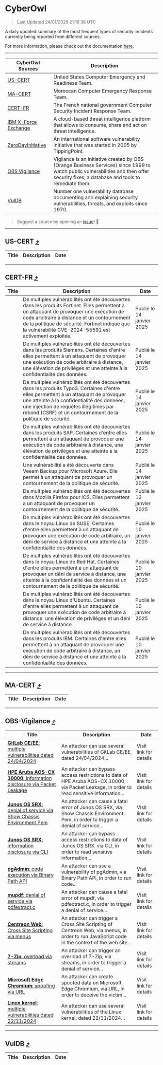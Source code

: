 
 <div id='top'></div>

# CyberOwl

 > Last Updated 24/01/2025 21:19:38 UTC
 
 A daily updated summary of the most frequent types of security incidents currently being reported from different sources.
 
 For more information, please check out the documentation [here](./docs/README.md).
 
 ---
 |CyberOwl Sources|Description|
 |---|---|
 |[US-CERT](#us-cert-arrow_heading_up)|United States Computer Emergency and Readiness Team.|
 |[MA-CERT](#ma-cert-arrow_heading_up)|Moroccan Computer Emergency Response Team.|
 |[CERT-FR](#cert-fr-arrow_heading_up)|The French national government Computer Security Incident Response Team.|
 |[IBM X-Force Exchange](#ibmcloud-arrow_heading_up)|A cloud-based threat intelligence platform that allows to consume, share and act on threat intelligence.|
 |[ZeroDayInitiative](#zerodayinitiative-arrow_heading_up)|An international software vulnerability initiative that was started in 2005 by TippingPoint.|
 |[OBS Vigilance](#obs-vigilance-arrow_heading_up)|Vigilance is an initiative created by OBS (Orange Business Services) since 1999 to watch public vulnerabilities and then offer security fixes, a database and tools to remediate them.|
 |[VulDB](#vuldb-arrow_heading_up)|Number one vulnerability database documenting and explaining security vulnerabilities, threats, and exploits since 1970.|
 
 > Suggest a source by opening an [issue](https://github.com/karimhabush/cyberowl/issues)! :raised_hands:
 ---

## US-CERT [:arrow_heading_up:](#cyberowl)

 |Title|Description|Date|
 |---|---|---|
 
 ---

## CERT-FR [:arrow_heading_up:](#cyberowl)

 |Title|Description|Date|
 |---|---|---|
 |[](https://www.cert.ssi.gouv.fr/avis/CERTFR-2025-AVI-0030/)|De multiples vulnérabilités ont été découvertes dans les produits Fortinet. Elles permettent à un attaquant de provoquer une exécution de code arbitraire à distance et un contournement de la politique de sécurité. Fortinet indique que la vulnérabilité CVE-2024-55591 est activement exploitée.|Publié le 14 janvier 2025|
 |[](https://www.cert.ssi.gouv.fr/avis/CERTFR-2025-AVI-0029/)|De multiples vulnérabilités ont été découvertes dans les produits Siemens. Certaines d'entre elles permettent à un attaquant de provoquer une exécution de code arbitraire à distance, une élévation de privilèges et une atteinte à la confidentialité des données.|Publié le 14 janvier 2025|
 |[](https://www.cert.ssi.gouv.fr/avis/CERTFR-2025-AVI-0028/)|De multiples vulnérabilités ont été découvertes dans les produits Typo3. Certaines d'entre elles permettent à un attaquant de provoquer une atteinte à la confidentialité des données, une injection de requêtes illégitimes par rebond (CSRF) et un contournement de la politique de sécurité.|Publié le 14 janvier 2025|
 |[](https://www.cert.ssi.gouv.fr/avis/CERTFR-2025-AVI-0027/)|De multiples vulnérabilités ont été découvertes dans les produits SAP. Certaines d'entre elles permettent à un attaquant de provoquer une exécution de code arbitraire à distance, une élévation de privilèges et une atteinte à la confidentialité des données.|Publié le 14 janvier 2025|
 |[](https://www.cert.ssi.gouv.fr/avis/CERTFR-2025-AVI-0026/)|Une vulnérabilité a été découverte dans Veeam Backup pour Microsoft Azure. Elle permet à un attaquant de provoquer un contournement de la politique de sécurité.|Publié le 14 janvier 2025|
 |[](https://www.cert.ssi.gouv.fr/avis/CERTFR-2025-AVI-0025/)|De multiples vulnérabilités ont été découvertes dans Mozilla Firefox pour iOS. Elles permettent à un attaquant de provoquer un contournement de la politique de sécurité.|Publié le 13 janvier 2025|
 |[](https://www.cert.ssi.gouv.fr/avis/CERTFR-2025-AVI-0024/)|De multiples vulnérabilités ont été découvertes dans le noyau Linux de SUSE. Certaines d'entre elles permettent à un attaquant de provoquer une exécution de code arbitraire, un déni de service à distance et une atteinte à la confidentialité des données.|Publié le 10 janvier 2025|
 |[](https://www.cert.ssi.gouv.fr/avis/CERTFR-2025-AVI-0023/)|De multiples vulnérabilités ont été découvertes dans le noyau Linux de Red Hat. Certaines d'entre elles permettent à un attaquant de provoquer un déni de service à distance, une atteinte à la confidentialité des données et un contournement de la politique de sécurité.|Publié le 10 janvier 2025|
 |[](https://www.cert.ssi.gouv.fr/avis/CERTFR-2025-AVI-0022/)|De multiples vulnérabilités ont été découvertes dans le noyau Linux d'Ubuntu. Certaines d'entre elles permettent à un attaquant de provoquer une exécution de code arbitraire à distance, une élévation de privilèges et un déni de service à distance.|Publié le 10 janvier 2025|
 |[](https://www.cert.ssi.gouv.fr/avis/CERTFR-2025-AVI-0021/)|De multiples vulnérabilités ont été découvertes dans les produits IBM. Certaines d'entre elles permettent à un attaquant de provoquer une exécution de code arbitraire à distance, un déni de service à distance et une atteinte à la confidentialité des données.|Publié le 10 janvier 2025|
 
 ---

## MA-CERT [:arrow_heading_up:](#cyberowl)

 |Title|Description|Date|
 |---|---|---|
 
 ---

## OBS-Vigilance [:arrow_heading_up:](#cyberowl)

 |Title|Description|Date|
 |---|---|---|
 |[<a href="https://vigilance.fr/vulnerability/GitLab-CE-EE-multiple-vulnerabilities-dated-24-04-2024-44144" class="noirorange"><b>GitLab CE/EE</b>: multiple vulnerabilities dated 24/04/2024</a>](https://vigilance.fr/vulnerability/GitLab-CE-EE-multiple-vulnerabilities-dated-24-04-2024-44144)|An attacker can use several vulnerabilities of GitLab CE/EE, dated 24/04/2024...|Visit link for details|
 |[<a href="https://vigilance.fr/vulnerability/HPE-Aruba-AOS-CX-10000-information-disclosure-via-Packet-Leakage-46035" class="noirorange"><b>HPE Aruba AOS-CX 10000</b>: information disclosure via Packet Leakage</a>](https://vigilance.fr/vulnerability/HPE-Aruba-AOS-CX-10000-information-disclosure-via-Packet-Leakage-46035)|An attacker can bypass access restrictions to data of HPE Aruba AOS-CX 10000, via Packet Leakage, in order to read sensitive information...|Visit link for details|
 |[<a href="https://vigilance.fr/vulnerability/Junos-OS-SRX-denial-of-service-via-Show-Chassis-Environment-Pem-46025" class="noirorange"><b>Junos OS SRX</b>: denial of service via Show Chassis Environment Pem</a>](https://vigilance.fr/vulnerability/Junos-OS-SRX-denial-of-service-via-Show-Chassis-Environment-Pem-46025)|An attacker can cause a fatal error of Junos OS SRX, via Show Chassis Environment Pem, in order to trigger a denial of service...|Visit link for details|
 |[<a href="https://vigilance.fr/vulnerability/Junos-OS-SRX-information-disclosure-via-CLI-46024" class="noirorange"><b>Junos OS SRX</b>: information disclosure via CLI</a>](https://vigilance.fr/vulnerability/Junos-OS-SRX-information-disclosure-via-CLI-46024)|An attacker can bypass access restrictions to data of Junos OS SRX, via CLI, in order to read sensitive information...|Visit link for details|
 |[<a href="https://vigilance.fr/vulnerability/pgAdmin-code-execution-via-Binary-Path-API-44124" class="noirorange"><b>pgAdmin</b>: code execution via Binary Path API</a>](https://vigilance.fr/vulnerability/pgAdmin-code-execution-via-Binary-Path-API-44124)|An attacker can use a vulnerability of pgAdmin, via Binary Path API, in order to run code...|Visit link for details|
 |[<a href="https://vigilance.fr/vulnerability/mupdf-denial-of-service-via-pdfextract-c-46019" class="noirorange"><b>mupdf</b>: denial of service via pdfextract.c</a>](https://vigilance.fr/vulnerability/mupdf-denial-of-service-via-pdfextract-c-46019)|An attacker can cause a fatal error of mupdf, via pdfextract.c, in order to trigger a denial of service...|Visit link for details|
 |[<a href="https://vigilance.fr/vulnerability/Centreon-Web-Cross-Site-Scripting-via-menus-45728" class="noirorange"><b>Centreon Web</b>: Cross Site Scripting via menus</a>](https://vigilance.fr/vulnerability/Centreon-Web-Cross-Site-Scripting-via-menus-45728)|An attacker can trigger a Cross Site Scripting of Centreon Web, via menus, in order to run JavaScript code in the context of the web site...|Visit link for details|
 |[<a href="https://vigilance.fr/vulnerability/7-Zip-overload-via-streams-45727" class="noirorange"><b>7-Zip</b>: overload via streams</a>](https://vigilance.fr/vulnerability/7-Zip-overload-via-streams-45727)|An attacker can trigger an overload of 7-Zip, via streams, in order to trigger a denial of service...|Visit link for details|
 |[<a href="https://vigilance.fr/vulnerability/Microsoft-Edge-Chromium-spoofing-via-URL-45725" class="noirorange"><b>Microsoft Edge Chromium</b>: spoofing via URL</a>](https://vigilance.fr/vulnerability/Microsoft-Edge-Chromium-spoofing-via-URL-45725)|An attacker can create spoofed data on Microsoft Edge Chromium, via URL, in order to deceive the victim...|Visit link for details|
 |[<a href="https://vigilance.fr/vulnerability/Linux-kernel-multiple-vulnerabilities-dated-22-11-2024-45724" class="noirorange"><b>Linux kernel</b>: multiple vulnerabilities dated 22/11/2024</a>](https://vigilance.fr/vulnerability/Linux-kernel-multiple-vulnerabilities-dated-22-11-2024-45724)|An attacker can use several vulnerabilities of the Linux kernel, dated 22/11/2024...|Visit link for details|
 
 ---

## VulDB [:arrow_heading_up:](#cyberowl)

 |Title|Description|Date|
 |---|---|---|
 